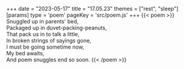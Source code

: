 +++
date = "2023-05-17"
title = "17.05.23"
themes = ["rest", "sleep"]
[params]
  type = 'poem'
  pageKey = 'src/poem.js'
+++
{{< poem >}}
Snuggled up in parents' bed,  
Packaged up in duvet-packing-peanuts,  
That pack us in to talk a little,  
In broken strings of sayings gone,  
I must be going sometime now,  
My bed awaits,  
And poem snuggles end so soon.
{{< /poem >}}